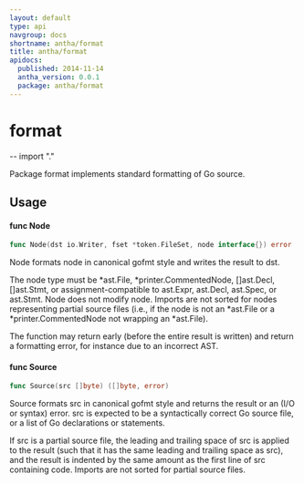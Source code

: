 ```yaml
---
layout: default
type: api
navgroup: docs
shortname: antha/format
title: antha/format
apidocs:
  published: 2014-11-14
  antha_version: 0.0.1
  package: antha/format
---
```

# format
--
    import "."

Package format implements standard formatting of Go source.

## Usage

#### func  Node

```go
func Node(dst io.Writer, fset *token.FileSet, node interface{}) error
```
Node formats node in canonical gofmt style and writes the result to dst.

The node type must be *ast.File, *printer.CommentedNode, []ast.Decl, []ast.Stmt,
or assignment-compatible to ast.Expr, ast.Decl, ast.Spec, or ast.Stmt. Node does
not modify node. Imports are not sorted for nodes representing partial source
files (i.e., if the node is not an *ast.File or a *printer.CommentedNode not
wrapping an *ast.File).

The function may return early (before the entire result is written) and return a
formatting error, for instance due to an incorrect AST.

#### func  Source

```go
func Source(src []byte) ([]byte, error)
```
Source formats src in canonical gofmt style and returns the result or an (I/O or
syntax) error. src is expected to be a syntactically correct Go source file, or
a list of Go declarations or statements.

If src is a partial source file, the leading and trailing space of src is
applied to the result (such that it has the same leading and trailing space as
src), and the result is indented by the same amount as the first line of src
containing code. Imports are not sorted for partial source files.
